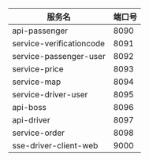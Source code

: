 服务名|端口号
--- | ---
api-passenger|8090
service-verificationcode|8091
service-passenger-user|8092
service-price|8093
service-map|8094
service-driver-user|8095
api-boss|8096
api-driver|8097
service-order|8098
sse-driver-client-web | 9000








